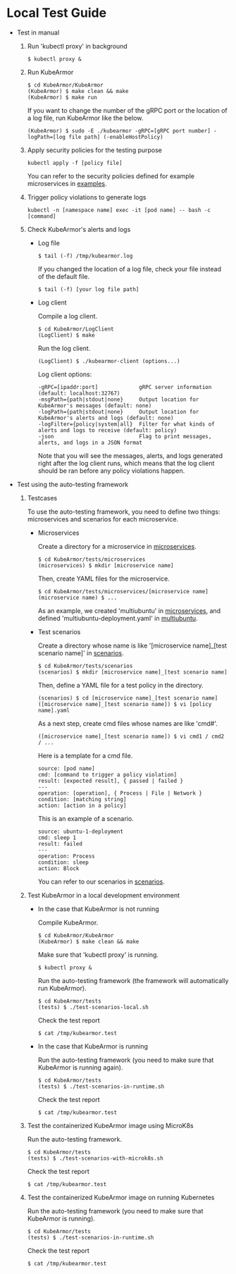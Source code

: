 # Local Test Guide

*  Test in manual
    1. Run 'kubectl proxy' in background

        ```text
        $ kubectl proxy &
        ```

    2. Run KubeArmor

        ```text
        $ cd KubeArmor/KubeArmor
        (KubeArmor) $ make clean && make
        (KubeArmor) $ make run
        ```

        If you want to change the number of the gRPC port or the location of a log file, run KubeArmor like the below.

        ```text
        (KubeArmor) $ sudo -E ./kubearmor -gRPC=[gRPC port number] -logPath=[log file path] (-enableHostPolicy)
        ```

    3. Apply security policies for the testing purpose

        ```text
        kubectl apply -f [policy file]
        ```

        You can refer to the security policies defined for example microservices in [examples](../examples).

    4. Trigger policy violations to generate logs

        ```text
        kubectl -n [namespace name] exec -it [pod name] -- bash -c [command]
        ```

    5. Check KubeArmor's alerts and logs
        - Log file

            ```text
            $ tail (-f) /tmp/kubearmor.log
            ```

            If you changed the location of a log file, check your file instead of the default file.

            ```text
            $ tail (-f) [your log file path]
            ```

        - Log client

            Compile a log client.

            ```text
            $ cd KubeArmor/LogClient
            (LogClient) $ make
            ```

            Run the log client.

            ```text
            (LogClient) $ ./kubearmor-client (options...)
            ```

            Log client options:

            ```text
            -gRPC=[ipaddr:port]             gRPC server information (default: localhost:32767)
            -msgPath={path|stdout|none}     Output location for KubeArmor's messages (default: none)
            -logPath={path|stdout|none}     Output location for KubeArmor's alerts and logs (default: none)
            -logFilter={policy|system|all}  Filter for what kinds of alerts and logs to receive (default: policy)
            -json                           Flag to print messages, alerts, and logs in a JSON format
            ```

            Note that you will see the messages, alerts, and logs generated right after the log client runs, which means that the log client should be ran before any policy violations happen.

*  Test using the auto-testing framework

    1. Testcases

        To use the auto-testing framework, you need to define two things: microservices and scenarios for each microservice.

        - Microservices

            Create a directory for a microservice in [microservices](../tests/microservices).

            ```text
            $ cd KubeArmor/tests/microservices
            (microservices) $ mkdir [microservice name]
            ```

            Then, create YAML files for the microservice.

            ```text
            $ cd KubeArmor/tests/microservices/[microservice name]
            (microservice name) $ ...
            ```

            As an example, we created 'multiubuntu' in [microservices](../tests/microservices), and defined 'multiubuntu-deployment.yaml' in [multiubuntu](../examples/multiubuntu).

        - Test scenarios

            Create a directory whose name is like '[microservice name]_[test scenario name]' in [scenarios](../tests/scenarios).
            
            ```text
            $ cd KubeArmor/tests/scenarios
            (scenarios) $ mkdir [microservice name]_[test scenario name]
            ```
            
            Then, define a YAML file for a test policy in the directory.
            
            ```text
            (scenarios) $ cd [microservice name]_[test scenario name]
            ([microservice name]_[test scenario name]) $ vi [policy name].yaml
            ```

            As a next step, create cmd files whose names are like 'cmd#'.
            
            ```text
            ([microservice name]_[test scenario name]) $ vi cmd1 / cmd2 / ...
            ```
            
            Here is a template for a cmd file.

            ```text
            source: [pod name]
            cmd: [command to trigger a policy violation]
            result: [expected result], { passed | failed }
            ---
            operation: [operation], { Process | File | Network }
            condition: [matching string]
            action: [action in a policy]
            ```

            This is an example of a scenario.

            ```text
            source: ubuntu-1-deployment
            cmd: sleep 1
            result: failed
            ---
            operation: Process
            condition: sleep
            action: Block
            ```

            You can refer to our scenarios in [scenarios](../tests/scenarios).

    2. Test KubeArmor in a local development environment
    
        - In the case that KubeArmor is not running

            Compile KubeArmor.

            ```text
            $ cd KubeArmor/KubeArmor
            (KubeArmor) $ make clean && make
            ```

            Make sure that 'kubectl proxy' is running.

            ```text
            $ kubectl proxy &
            ```

            Run the auto-testing framework (the framework will automatically run KubeArmor).

            ```text
            $ cd KubeArmor/tests
            (tests) $ ./test-scenarios-local.sh
            ```

            Check the test report

            ```text
            $ cat /tmp/kubearmor.test
            ```

        - In the case that KubeArmor is running

            Run the auto-testing framework (you need to make sure that KubeArmor is running again).

            ```text
            $ cd KubeArmor/tests
            (tests) $ ./test-scenarios-in-runtime.sh
            ```

            Check the test report

            ```text
            $ cat /tmp/kubearmor.test
            ```

    4. Test the containerized KubeArmor image using MicroK8s

        Run the auto-testing framework.

        ```text
        $ cd KubeArmor/tests
        (tests) $ ./test-scenarios-with-microk8s.sh
        ```

        Check the test report

        ```text
        $ cat /tmp/kubearmor.test
        ```

    5. Test the containerized KubeArmor image on running Kubernetes

        Run the auto-testing framework (you need to make sure that KubeArmor is running).

        ```text
        $ cd KubeArmor/tests
        (tests) $ ./test-scenarios-in-runtime.sh
        ```

        Check the test report

        ```text
        $ cat /tmp/kubearmor.test
        ```
